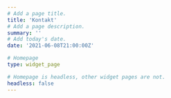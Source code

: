 ```yaml
---
# Add a page title.
title: 'Kontakt'
# Add a page description.
summary: ''
# Add today's date.
date: '2021-06-08T21:00:00Z'

# Homepage
type: widget_page

# Homepage is headless, other widget pages are not.
headless: false
---
```


